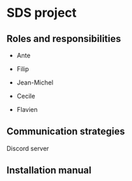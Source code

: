 # SDS project

## Roles and responsibilities

- Ante

- Filip

- Jean-Michel

- Cecile

- Flavien

## Communication strategies

Discord server

## Installation manual
